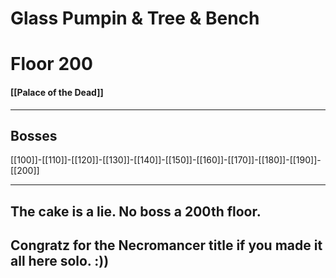 # Glass Pumpin & Tree & Bench
# Floor 200
#### [[Palace of the Dead]]

---
## Bosses

 [[100]]-[[110]]-[[120]]-[[130]]-[[140]]-[[150]]-[[160]]-[[170]]-[[180]]-[[190]]-[[200]]

---

## The cake is a lie. No boss a 200th floor.
## Congratz for the Necromancer title if you made it all here solo. :))